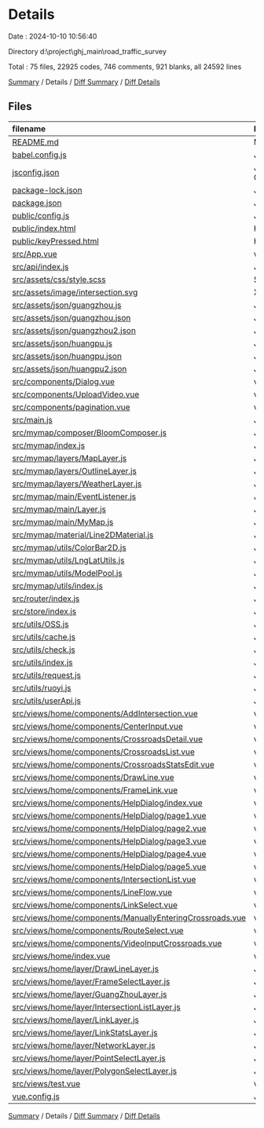 # Details

Date : 2024-10-10 10:56:40

Directory d:\\project\\ghj_main\\road_traffic_survey

Total : 75 files,  22925 codes, 746 comments, 921 blanks, all 24592 lines

[Summary](results.md) / Details / [Diff Summary](diff.md) / [Diff Details](diff-details.md)

## Files
| filename | language | code | comment | blank | total |
| :--- | :--- | ---: | ---: | ---: | ---: |
| [README.md](/README.md) | Markdown | 15 | 0 | 5 | 20 |
| [babel.config.js](/babel.config.js) | JavaScript | 5 | 0 | 1 | 6 |
| [jsconfig.json](/jsconfig.json) | JSON with Comments | 19 | 0 | 1 | 20 |
| [package-lock.json](/package-lock.json) | JSON | 12,432 | 0 | 1 | 12,433 |
| [package.json](/package.json) | JSON | 36 | 0 | 1 | 37 |
| [public/config.js](/public/config.js) | JavaScript | 52 | 27 | 6 | 85 |
| [public/index.html](/public/index.html) | HTML | 17 | 1 | 1 | 19 |
| [public/keyPressed.html](/public/keyPressed.html) | HTML | 165 | 6 | 13 | 184 |
| [src/App.vue](/src/App.vue) | vue | 7 | 0 | 2 | 9 |
| [src/api/index.js](/src/api/index.js) | JavaScript | 260 | 164 | 44 | 468 |
| [src/assets/css/style.scss](/src/assets/css/style.scss) | SCSS | 44 | 1 | 7 | 52 |
| [src/assets/image/intersection.svg](/src/assets/image/intersection.svg) | XML | 28 | 0 | 0 | 28 |
| [src/assets/json/guangzhou.js](/src/assets/json/guangzhou.js) | JavaScript | 45 | 0 | 5 | 50 |
| [src/assets/json/guangzhou.json](/src/assets/json/guangzhou.json) | JSON | 21 | 0 | 0 | 21 |
| [src/assets/json/guangzhou2.json](/src/assets/json/guangzhou2.json) | JSON | 1 | 0 | 0 | 1 |
| [src/assets/json/huangpu.js](/src/assets/json/huangpu.js) | JavaScript | 45 | 0 | 5 | 50 |
| [src/assets/json/huangpu.json](/src/assets/json/huangpu.json) | JSON | 1 | 0 | 0 | 1 |
| [src/assets/json/huangpu2.json](/src/assets/json/huangpu2.json) | JSON | 1 | 0 | 0 | 1 |
| [src/components/Dialog.vue](/src/components/Dialog.vue) | vue | 247 | 0 | 4 | 251 |
| [src/components/UploadVideo.vue](/src/components/UploadVideo.vue) | vue | 117 | 0 | 4 | 121 |
| [src/components/pagination.vue](/src/components/pagination.vue) | vue | 93 | 0 | 3 | 96 |
| [src/main.js](/src/main.js) | JavaScript | 19 | 0 | 4 | 23 |
| [src/mymap/composer/BloomComposer.js](/src/mymap/composer/BloomComposer.js) | JavaScript | 117 | 0 | 14 | 131 |
| [src/mymap/index.js](/src/mymap/index.js) | JavaScript | 4 | 2 | 2 | 8 |
| [src/mymap/layers/MapLayer.js](/src/mymap/layers/MapLayer.js) | JavaScript | 264 | 42 | 37 | 343 |
| [src/mymap/layers/OutlineLayer.js](/src/mymap/layers/OutlineLayer.js) | JavaScript | 33 | 0 | 8 | 41 |
| [src/mymap/layers/WeatherLayer.js](/src/mymap/layers/WeatherLayer.js) | JavaScript | 10 | 0 | 4 | 14 |
| [src/mymap/main/EventListener.js](/src/mymap/main/EventListener.js) | JavaScript | 70 | 5 | 9 | 84 |
| [src/mymap/main/Layer.js](/src/mymap/main/Layer.js) | JavaScript | 112 | 33 | 27 | 172 |
| [src/mymap/main/MyMap.js](/src/mymap/main/MyMap.js) | JavaScript | 732 | 144 | 101 | 977 |
| [src/mymap/material/Line2DMaterial.js](/src/mymap/material/Line2DMaterial.js) | JavaScript | 110 | 0 | 25 | 135 |
| [src/mymap/utils/ColorBar2D.js](/src/mymap/utils/ColorBar2D.js) | JavaScript | 59 | 4 | 12 | 75 |
| [src/mymap/utils/LngLatUtils.js](/src/mymap/utils/LngLatUtils.js) | JavaScript | 21 | 42 | 10 | 73 |
| [src/mymap/utils/ModelPool.js](/src/mymap/utils/ModelPool.js) | JavaScript | 58 | 3 | 8 | 69 |
| [src/mymap/utils/index.js](/src/mymap/utils/index.js) | JavaScript | 65 | 1 | 11 | 77 |
| [src/router/index.js](/src/router/index.js) | JavaScript | 15 | 0 | 5 | 20 |
| [src/store/index.js](/src/store/index.js) | JavaScript | 15 | 0 | 3 | 18 |
| [src/utils/OSS.js](/src/utils/OSS.js) | JavaScript | 32 | 0 | 1 | 33 |
| [src/utils/cache.js](/src/utils/cache.js) | JavaScript | 70 | 6 | 2 | 78 |
| [src/utils/check.js](/src/utils/check.js) | JavaScript | 36 | 5 | 3 | 44 |
| [src/utils/index.js](/src/utils/index.js) | JavaScript | 415 | 96 | 42 | 553 |
| [src/utils/request.js](/src/utils/request.js) | JavaScript | 93 | 52 | 10 | 155 |
| [src/utils/ruoyi.js](/src/utils/ruoyi.js) | JavaScript | 193 | 25 | 18 | 236 |
| [src/utils/userApi.js](/src/utils/userApi.js) | JavaScript | 40 | 0 | 2 | 42 |
| [src/views/home/components/AddIntersection.vue](/src/views/home/components/AddIntersection.vue) | vue | 146 | 0 | 4 | 150 |
| [src/views/home/components/CenterInput.vue](/src/views/home/components/CenterInput.vue) | vue | 74 | 0 | 2 | 76 |
| [src/views/home/components/CrossroadsDetail.vue](/src/views/home/components/CrossroadsDetail.vue) | vue | 627 | 2 | 38 | 667 |
| [src/views/home/components/CrossroadsList.vue](/src/views/home/components/CrossroadsList.vue) | vue | 275 | 2 | 11 | 288 |
| [src/views/home/components/CrossroadsStatsEdit.vue](/src/views/home/components/CrossroadsStatsEdit.vue) | vue | 327 | 1 | 16 | 344 |
| [src/views/home/components/DrawLine.vue](/src/views/home/components/DrawLine.vue) | vue | 528 | 3 | 23 | 554 |
| [src/views/home/components/FrameLink.vue](/src/views/home/components/FrameLink.vue) | vue | 254 | 0 | 8 | 262 |
| [src/views/home/components/HelpDialog/index.vue](/src/views/home/components/HelpDialog/index.vue) | vue | 135 | 0 | 7 | 142 |
| [src/views/home/components/HelpDialog/page1.vue](/src/views/home/components/HelpDialog/page1.vue) | vue | 16 | 0 | 2 | 18 |
| [src/views/home/components/HelpDialog/page2.vue](/src/views/home/components/HelpDialog/page2.vue) | vue | 16 | 0 | 2 | 18 |
| [src/views/home/components/HelpDialog/page3.vue](/src/views/home/components/HelpDialog/page3.vue) | vue | 38 | 0 | 0 | 38 |
| [src/views/home/components/HelpDialog/page4.vue](/src/views/home/components/HelpDialog/page4.vue) | vue | 23 | 0 | 2 | 25 |
| [src/views/home/components/HelpDialog/page5.vue](/src/views/home/components/HelpDialog/page5.vue) | vue | 16 | 0 | 2 | 18 |
| [src/views/home/components/IntersectionList.vue](/src/views/home/components/IntersectionList.vue) | vue | 0 | 0 | 1 | 1 |
| [src/views/home/components/LineFlow.vue](/src/views/home/components/LineFlow.vue) | vue | 575 | 1 | 10 | 586 |
| [src/views/home/components/LinkSelect.vue](/src/views/home/components/LinkSelect.vue) | vue | 66 | 0 | 1 | 67 |
| [src/views/home/components/ManuallyEnteringCrossroads.vue](/src/views/home/components/ManuallyEnteringCrossroads.vue) | vue | 137 | 0 | 4 | 141 |
| [src/views/home/components/RouteSelect.vue](/src/views/home/components/RouteSelect.vue) | vue | 66 | 0 | 1 | 67 |
| [src/views/home/components/VideoInputCrossroads.vue](/src/views/home/components/VideoInputCrossroads.vue) | vue | 156 | 0 | 4 | 160 |
| [src/views/home/index.vue](/src/views/home/index.vue) | vue | 761 | 9 | 26 | 796 |
| [src/views/home/layer/DrawLineLayer.js](/src/views/home/layer/DrawLineLayer.js) | JavaScript | 219 | 0 | 40 | 259 |
| [src/views/home/layer/FrameSelectLayer.js](/src/views/home/layer/FrameSelectLayer.js) | JavaScript | 172 | 1 | 13 | 186 |
| [src/views/home/layer/GuangZhouLayer.js](/src/views/home/layer/GuangZhouLayer.js) | JavaScript | 282 | 12 | 34 | 328 |
| [src/views/home/layer/IntersectionListLayer.js](/src/views/home/layer/IntersectionListLayer.js) | JavaScript | 172 | 7 | 28 | 207 |
| [src/views/home/layer/LinkLayer.js](/src/views/home/layer/LinkLayer.js) | JavaScript | 514 | 13 | 59 | 586 |
| [src/views/home/layer/LinkStatsLayer.js](/src/views/home/layer/LinkStatsLayer.js) | JavaScript | 164 | 7 | 29 | 200 |
| [src/views/home/layer/NetworkLayer.js](/src/views/home/layer/NetworkLayer.js) | JavaScript | 374 | 10 | 47 | 431 |
| [src/views/home/layer/PointSelectLayer.js](/src/views/home/layer/PointSelectLayer.js) | JavaScript | 86 | 0 | 16 | 102 |
| [src/views/home/layer/PolygonSelectLayer.js](/src/views/home/layer/PolygonSelectLayer.js) | JavaScript | 167 | 6 | 22 | 195 |
| [src/views/test.vue](/src/views/test.vue) | vue | 270 | 1 | 7 | 278 |
| [vue.config.js](/vue.config.js) | JavaScript | 35 | 12 | 1 | 48 |

[Summary](results.md) / Details / [Diff Summary](diff.md) / [Diff Details](diff-details.md)